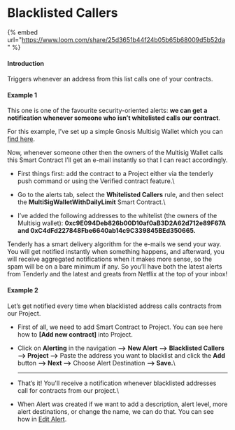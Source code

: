 # Blacklisted Callers

{% embed url="https://www.loom.com/share/25d3651b44f24b05b65b68009d5b52da" %}

#### Introduction

Triggers whenever an address from this list calls one of your contracts.

#### Example 1

This one is one of the favourite security-oriented alerts: **we can get a notification whenever someone who isn’t whitelisted calls our contract**.

For this example, I’ve set up a simple Gnosis Multisig Wallet which you can [find here](https://dashboard.tenderly.co/contract/kovan/0xbcf55f198e2a5ff4c632610183b1a5290c193e4a).

Now, whenever someone other then the owners of the Multisig Wallet calls this Smart Contract I’ll get an e-mail instantly so that I can react accordingly.

* First things first: add the contract to a Project either via the tenderly push command or using the Verified contract feature.\

* Go to the alerts tab, select the **Whitelisted Callers** rule, and then select the **MultiSigWalletWithDailyLimit** Smart Contract.\

* I’ve added the following addresses to the whitelist (the owners of the Multisig wallet): **0xc9E094Deb826b00D10af0aB3D2A62d712e89F67A **and** 0xC4dFd227848Fbe6640ab14c9C339845BEd350665.**

Tenderly has a smart delivery algorithm for the e-mails we send your way. You will get notified instantly when something happens, and afterward, you will receive aggregated notifications when it makes more sense, so the spam will be on a bare minimum if any. So you’ll have both the latest alerts from Tenderly and the latest and greats from Netflix at the top of your inbox!

#### Example 2

Let’s get notified every time when blacklisted address calls contracts from our Project.

*   First of all, we need to add Smart Contract to Project. You can see here how to **\[Add new contract]** into Project.


* Click on **Alerting** in the navigation **—>** **New Alert** **—>** **Blacklisted Callers —> Project —>** Paste the address you want to blacklist and click the **Add** button **—> Next —>** Choose Alert Destination **—> Save.**\
  ****
* That’s it! You'll receive a notification whenever blacklisted addresses call for contracts from our project.\

* When Alert was created if we want to add a description, alert level, more alert destinations, or change the name, we can do that. You can see how in [Edit Alert](editing-an-alert.md).
